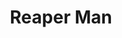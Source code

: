 ---
title: "Reaper Man"
hashtag: "reaper-man"
authors:
  - Terry Pratchett
tags:
  - Book
  - Death
  - Discworld
  - Terry Pratchett
---